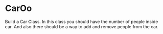 # CarOo
Build a Car Class. In this class you should have the number of people inside car. And also there should be a way to add and remove people from the car.
